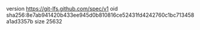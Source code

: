 version https://git-lfs.github.com/spec/v1
oid sha256:8e7ab941420b433ee945d0b810816ce52431fd4242760c1bc713458a1ad3357b
size 25632
